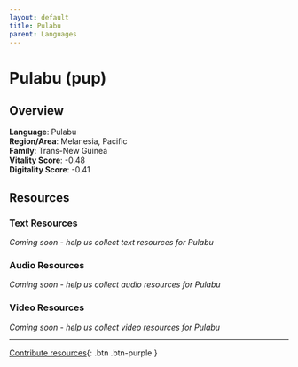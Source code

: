 ```yaml
---
layout: default
title: Pulabu
parent: Languages
---
```


# Pulabu (pup)

## Overview

**Language**: Pulabu  
**Region/Area**: Melanesia, Pacific  
**Family**: Trans-New Guinea  
**Vitality Score**: -0.48  
**Digitality Score**: -0.41  

## Resources

### Text Resources
*Coming soon - help us collect text resources for Pulabu*

### Audio Resources
*Coming soon - help us collect audio resources for Pulabu*

### Video Resources
*Coming soon - help us collect video resources for Pulabu*

---

[Contribute resources](https://fairtrain.github.io/){: .btn .btn-purple }
